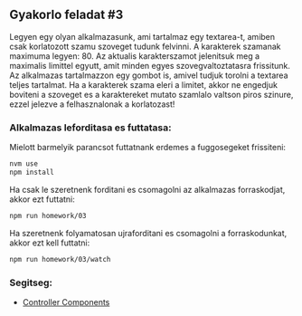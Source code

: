 ## Gyakorlo feladat #3

Legyen egy olyan alkalmazasunk, ami tartalmaz egy textarea-t, amiben csak korlatozott szamu szoveget
tudunk felvinni. A karakterek szamanak maximuma legyen: 80. Az aktualis karakterszamot jelenitsuk meg a
maximalis limittel egyutt, amit minden egyes szovegvaltoztatasra frissitunk. Az alkalmazas tartalmazzon
egy gombot is, amivel tudjuk torolni a textarea teljes tartalmat.
Ha a karakterek szama eleri a limitet, akkor ne engedjuk boviteni a szoveget es a karaktereket mutato szamlalo
valtson piros szinure, ezzel jelezve a felhasznalonak a korlatozast!

### Alkalmazas leforditasa es futtatasa:
Mielott barmelyik parancsot futtatnank erdemes a fuggosegeket frissiteni:
```bash
nvm use
npm install
```
Ha csak le szeretnenk forditani es csomagolni az alkalmazas forraskodjat, akkor ezt futtatni:
```bash
npm run homework/03
```
Ha szeretnenk folyamatosan ujraforditani es csomagolni a forraskodunkat, akkor ezt kell futtatni:
```bash
npm run homework/03/watch
```

### Segitseg:
* [Controller Components](https://facebook.github.io/react/docs/forms.html#controlled-components)
